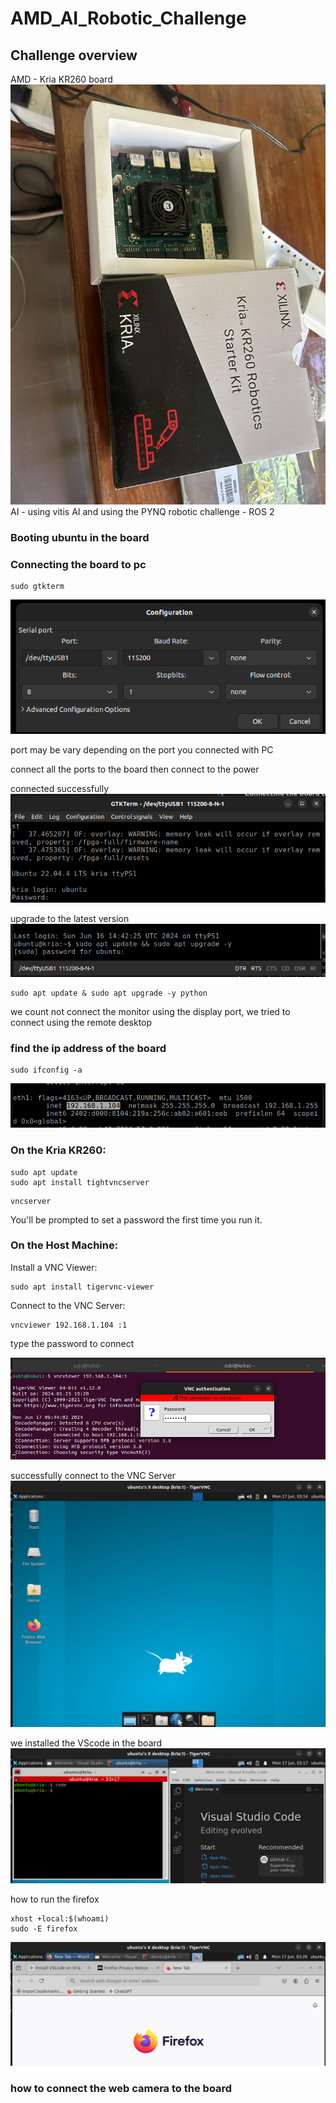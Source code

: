 # AMD_AI_Robotic_Challenge
## Challenge overview
AMD - Kria KR260 board
![Kria KR260 board](images/image-2.png)
AI - using vitis AI and using the PYNQ
robotic challenge - ROS 2 


### Booting ubuntu in the board

###  Connecting the board to pc
```
sudo gtkterm
```
![congfiguration](images/image-3.png)

port may be vary depending on the port you connected with PC

connect all the ports to the board then connect to the power

connected successfully
![alt text](images/image-4.png)

upgrade to the latest version
![alt text](images/image-5.png)
```
sudo apt update & sudo apt upgrade -y python
```

we count not connect the monitor using the display port, we tried to connect using the remote desktop
 ### find the ip address of the board
 ```
sudo ifconfig -a
 ```
![IpAddress](images/image-6.png)

### On the Kria KR260:
```
sudo apt update
sudo apt install tightvncserver
```
```
vncserver
```
You'll be prompted to set a password the first time you run it.
### On the Host Machine:

Install a VNC Viewer:
```
sudo apt install tigervnc-viewer
```
Connect to the VNC Server:
```
vncviewer 192.168.1.104 :1
```


type the password to connect

![alt text](images/image-7.png)


successfully connect to the VNC Server
![alt text](images/image-8.png)

we installed the VScode in the board
![alt text](images/image-9.png)

how to run the firefox
```
xhost +local:$(whoami)
sudo -E firefox
```
![alt text](images/image-10.png)




### how to connect the web camera to the board

